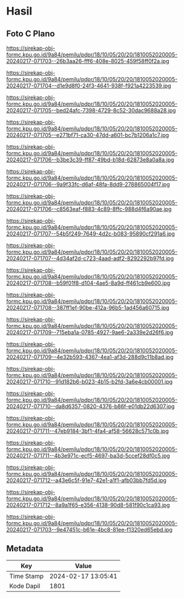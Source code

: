 # Hasil

## Foto C Plano

https://sirekap-obj-formc.kpu.go.id/9a84/pemilu/pdpr/18/10/05/20/20/1810052020005-20240217-071703--26b3aa26-fff6-408e-8025-459f58ff0f2a.jpg

https://sirekap-obj-formc.kpu.go.id/9a84/pemilu/pdpr/18/10/05/20/20/1810052020005-20240217-071704--d1e9d8f0-24f3-4641-938f-f921a4223539.jpg

https://sirekap-obj-formc.kpu.go.id/9a84/pemilu/pdpr/18/10/05/20/20/1810052020005-20240217-071705--bed24afc-7398-4729-8c52-30dac9688a28.jpg

https://sirekap-obj-formc.kpu.go.id/9a84/pemilu/pdpr/18/10/05/20/20/1810052020005-20240217-071705--e271bf71-ca30-47dd-a601-bc7b1206a1c7.jpg

https://sirekap-obj-formc.kpu.go.id/9a84/pemilu/pdpr/18/10/05/20/20/1810052020005-20240217-071706--b3be3c39-ff87-49bd-b18d-62873e8a0a8a.jpg

https://sirekap-obj-formc.kpu.go.id/9a84/pemilu/pdpr/18/10/05/20/20/1810052020005-20240217-071706--9a9f33fc-d6af-48fa-8dd9-278865004f17.jpg

https://sirekap-obj-formc.kpu.go.id/9a84/pemilu/pdpr/18/10/05/20/20/1810052020005-20240217-071706--c8563eaf-f883-4c89-8ffc-988d4f6a90ae.jpg

https://sirekap-obj-formc.kpu.go.id/9a84/pemilu/pdpr/18/10/05/20/20/1810052020005-20240217-071707--54b5f249-7649-4d2c-b083-95890cf291a6.jpg

https://sirekap-obj-formc.kpu.go.id/9a84/pemilu/pdpr/18/10/05/20/20/1810052020005-20240217-071707--4d34af2d-c723-4aad-adf2-8292292b97fd.jpg

https://sirekap-obj-formc.kpu.go.id/9a84/pemilu/pdpr/18/10/05/20/20/1810052020005-20240217-071708--b59f01f8-d104-4ae5-8a9d-ff461cb9e600.jpg

https://sirekap-obj-formc.kpu.go.id/9a84/pemilu/pdpr/18/10/05/20/20/1810052020005-20240217-071708--387ff1ef-90be-412a-96b5-1ad456a60715.jpg

https://sirekap-obj-formc.kpu.go.id/9a84/pemilu/pdpr/18/10/05/20/20/1810052020005-20240217-071709--715eba1a-0785-4927-9ae6-2a339e2d26f6.jpg

https://sirekap-obj-formc.kpu.go.id/9a84/pemilu/pdpr/18/10/05/20/20/1810052020005-20240217-071709--4e32b593-4367-4ea1-af3d-288d9c11b8ad.jpg

https://sirekap-obj-formc.kpu.go.id/9a84/pemilu/pdpr/18/10/05/20/20/1810052020005-20240217-071710--91d182b6-b023-4b15-b2fd-3a6e4cb00001.jpg

https://sirekap-obj-formc.kpu.go.id/9a84/pemilu/pdpr/18/10/05/20/20/1810052020005-20240217-071710--da8d6357-0820-4376-b86f-e01db22d6307.jpg

https://sirekap-obj-formc.kpu.go.id/9a84/pemilu/pdpr/18/10/05/20/20/1810052020005-20240217-071711--47eb9184-3bf1-4fa4-af58-56628c571c0b.jpg

https://sirekap-obj-formc.kpu.go.id/9a84/pemilu/pdpr/18/10/05/20/20/1810052020005-20240217-071711--4b3e971c-ecf5-4697-ba3d-5ccef28df0c5.jpg

https://sirekap-obj-formc.kpu.go.id/9a84/pemilu/pdpr/18/10/05/20/20/1810052020005-20240217-071712--a43e6c5f-91e7-42e1-a1f1-afb03bb7fd5d.jpg

https://sirekap-obj-formc.kpu.go.id/9a84/pemilu/pdpr/18/10/05/20/20/1810052020005-20240217-071712--8a9a1f65-e356-4138-90d8-581f90c1ca93.jpg

https://sirekap-obj-formc.kpu.go.id/9a84/pemilu/pdpr/18/10/05/20/20/1810052020005-20240217-071703--9e47451c-b61e-4bc8-81ee-f1320ed65ebd.jpg


## Metadata

| Key        | Value               |
| ---------- | ------------------- |
| Time Stamp | 2024-02-17 13:05:41 |
| Kode Dapil | 1801                |



